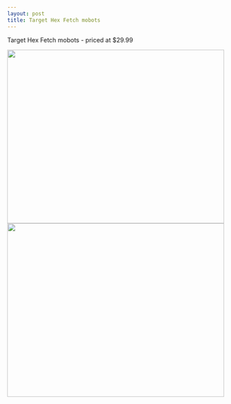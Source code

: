 ```yaml
---
layout: post
title: Target Hex Fetch mobots 
---
```


Target Hex Fetch mobots - priced at $29.99

<img src="{{ site.baseurl }}/images/Target Hex fetch mobots 1.jpg" class="responsive" width="500" height="400" />

<img src="{{ site.baseurl }}/images/Target Hex fetch mobots 2.jpg" class="responsive" width="500" height="400" />

